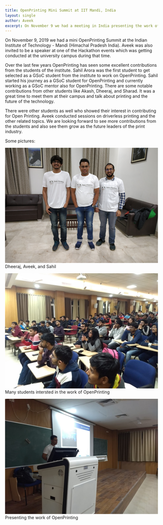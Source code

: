 ```yaml
---
title: OpenPrinting Mini Summit at IIT Mandi, India
layout: single
author: Aveek
excerpt: On November 9 we had a meeting in India presenting the work of OpenPrinting at one of the universities where our Google Summer of Code students came from
---
```


On November 9, 2019 we had a mini OpenPrinting Summit at the Indian Institute of Technology - Mandi (Himachal Pradesh India). Aveek was also invited to be a speaker at one of the Hackathon events which was getting conducted at the university campus during that time.

Over the last few years OpenPrinting has seen some excellent contributions from the students of the institute. Sahil Arora was the first student to get selected as a GSoC student from the institute to work on OpenPrinting. Sahil started his journey as a GSoC student for OpenPrinting and currently working as a GSoC mentor also for OpenPrinting. There are some notable contributions from other students like Akash, Dheeraj, and Sharad. It was a great time to meet them at their campus and talk about printing and the future of the technology.

There were other students as well who showed their interest in contributing for Open Printing. Aveek conducted sessions on driverless printing and the other related topics. We are looking forward to see more contributions from the students and also see them grow as the future leaders of the print industry.

Some pictures:

![Photo 1](/assets/images/IMG_20191109_205439.jpg)
Dheeraj, Aveek, and Sahil

![Photo 2](/assets/images/IMG-20191109-WA0023.jpg)
Many students intersted in the work of OpenPrinting

![Photo 3](/assets/images/IMG-20191109-WA0024.jpg)
Presenting the work of OpenPrinting
